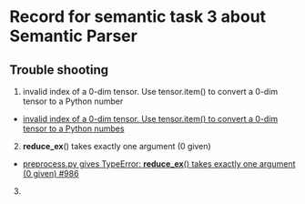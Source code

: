# Record for semantic task 3 about Semantic Parser

## Trouble shooting

1. invalid index of a 0-dim tensor. Use tensor.item() to convert a 0-dim tensor to a Python number

- [invalid index of a 0-dim tensor. Use tensor.item() to convert a 0-dim tensor to a Python numbes](https://github.com/NVIDIA/flownet2-pytorch/issues/113#issuecomment-450802359)

2.  __reduce_ex__() takes exactly one argument (0 given)

- [preprocess.py gives TypeError: __reduce_ex__() takes exactly one argument (0 given) #986](https://github.com/OpenNMT/OpenNMT-py/issues/986)
3.  